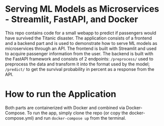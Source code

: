 # Serving ML Models as Microservices - Streamlit, FastAPI, and Docker

This repo contains code for a small webapp to predict if passengers would have survived the Titanic disaster. The application consists of a frontend and a backend part and is used to demonstrate how to serve ML models as microservices through an API. The frontend is built with Streamlit and used to acquire passenger information from the user. The backend is built with the FastAPI framework and consists of 2 endpoints: `/preprocess/` used to preprocess the data and transform it into the format used by the model; `/predict/` to get the survival probability in percent as a response from the API. 

# How to run the Application

Both parts are containerized with Docker and combined via Docker-Compose. To run the app, simply clone the repo (or copy the docker-compose.yml) and run `docker-compose up` from the terminal. 
